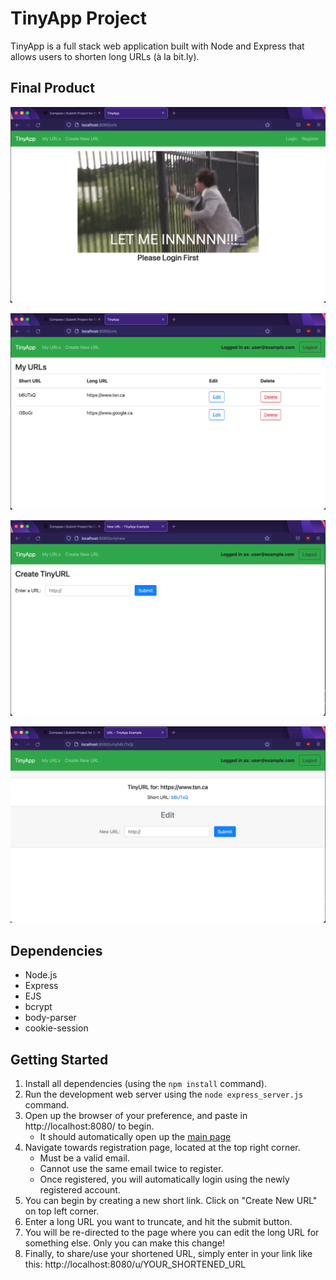 # TinyApp Project

TinyApp is a full stack web application built with Node and Express that allows users to shorten long URLs (à la bit.ly).

## Final Product

!["Main Page"](https://github.com/KangerDrew/tinyapp/blob/master/docs/main.png)

!["List of Abbreviated Links "](https://github.com/KangerDrew/tinyapp/blob/master/docs/list.png)

!["Shortening New Link"](https://github.com/KangerDrew/tinyapp/blob/master/docs/create.png)

!["Editing Existing Link"](https://github.com/KangerDrew/tinyapp/blob/master/docs/editing.png)

## Dependencies

- Node.js
- Express
- EJS
- bcrypt
- body-parser
- cookie-session

## Getting Started

1. Install all dependencies (using the `npm install` command).
2. Run the development web server using the `node express_server.js` command.
3. Open up the browser of your preference, and paste in http://localhost:8080/ to begin.
    - It should automatically open up the [main page](http://localhost:8080/urls)
4. Navigate towards registration page, located at the top right corner.
    - Must be a valid email.
    - Cannot use the same email twice to register.
    - Once registered, you will automatically login using the newly registered account.
5. You can begin by creating a new short link. Click on "Create New URL" on top left corner.
6. Enter a long URL you want to truncate, and hit the submit button.
7. You will be re-directed to the page where you can edit the long URL for something else. Only you can make this change!
8. Finally, to share/use your shortened URL, simply enter in your link like this: http://localhost:8080/u/YOUR_SHORTENED_URL
